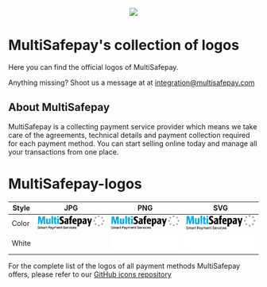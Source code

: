 <p align="center">
  <img src="https://www.multisafepay.com/img/multisafepaylogo.svg" width="400px" position="center">
</p>

# MultiSafepay's collection of logos 
Here you can find the official logos of MultiSafepay.

Anything missing? Shoot us a message at at <integration@multisafepay.com>

## About MultiSafepay
MultiSafepay is a collecting payment service provider which means we take care of the agreements, technical details and payment collection required for each payment method. You can start selling online today and manage all your transactions from one place.

# MultiSafepay-logos

| Style | JPG  | PNG | SVG |
| ------------- | ------------- | ------------- | ------------|
| Color | ![image](msp-logo-tagline-color.jpg) | ![image](msp-logo-tagline-color.png) | ![image](msp-logo-tagline-color.svg) |
| White | | ![image](msp-logo-tagline-white.png) | ![image](msp-logo-tagline-white.svg) |

For the complete list of the logos of all payment methods MultiSafepay offers, please refer to our <a href="https://github.com/MultiSafepay/MultiSafepay-icons">GitHub icons repository</a>
